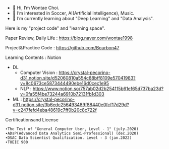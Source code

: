 - 👋 Hi, I’m Wontae Choi.
- 👀 I’m interested in Soccer, AI(Artificial Intelligence), Music.
- 🌱 I’m currently learning about "Deep Learning" and "Data Analysis".

Here is my "project code" and "learning space".

Paper Review, Daily Life : https://blog.naver.com/wontae1998


Project&Practice Code : https://github.com/Bourbon47


Learning Contents : Notion
  - DL
    - Computer Vision : https://crystal-pecorino-d31.notion.site/d52060810a554c88bff8109e57041983?v=8c0673ce5873444490ebe16d0cec1e95
    - NLP : https://www.notion.so/757ab02d2b254115b61ef65d737ba23d?v=0fa55f4be73244a6910b72131fb1d303
  - ML : https://crystal-pecorino-d31.notion.site/3b6edc256493489f88440e0fcf17d29d?v=c247fefd4eba48619c7ff0b20c8c722f

Certificationsand License

	∙The Test of "General Computer User, Level - 1" (july.2020)
	∙ADsP(Advanced Data Analytics Semi-Professional) (dec.2020)
	∙DSAC Data Scientist Qualification. Level - 3 (jan.2022)
	∙TOEIC 900
